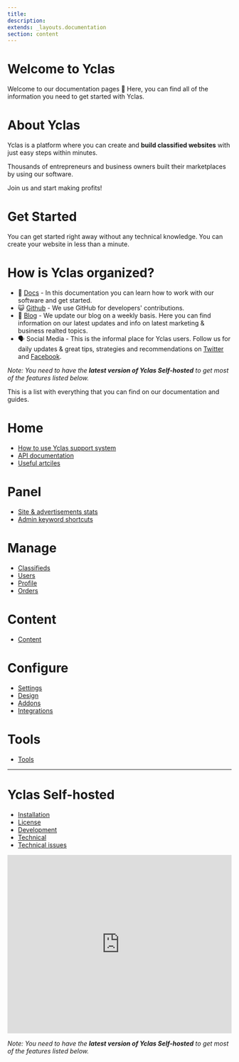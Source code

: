 ```yaml
---
title:
description:
extends: _layouts.documentation
section: content
---
```


# Welcome to Yclas


Welcome to our documentation pages **👋** Here, you can find all of the information you need to get started with Yclas.

# About Yclas
    
Yclas is a platform where you can create and **build classified websites** with just easy steps within minutes.

Thousands of entrepreneurs and business owners built their marketplaces by using our software. 

Join us and start making profits!

# Get Started
You can get started right away without any technical knowledge. You can create your website in less than a minute.

# How is Yclas organized? 

- 📖 [Docs](http://guides.yclas.com) - In this documentation you can learn how to work with our software and get started.
- 😺 [Github](https://github.com/yclas) - We use GitHub for developers' contributions. 
- 📝 [Blog](https://yclas.com/blog) - We update our blog on a weekly basis. Here you can find information on our latest updates and info on latest marketing & business realted topics.
- 🗣 Social Media - This is the informal place for Yclas users. Follow us for daily updates & great tips, strategies and recommendations on [Twitter](https://twitter.com/Yclascom) and [Facebook](https://www.facebook.com/yclascom/). 

*Note: You need to have the **latest version of Yclas Self-hosted** to get most of the features listed below.*

This is a list with everything that you can find on our documentation and guides.

# Home
- [How to use Yclas support system](/docs/home-how-to-use-yclas-support-system)
- [API documentation](/docs/api-documentation)
- [Useful artciles](/docs/useful-articles)

# Panel
* [Site & advertisements stats](/docs/panel-site-advertising-stats)
* [Admin keyword shortcuts](/docs/panel-amin-keyword-shortcuts)

# Manage
- [Classifieds](/docs/classifieds)
- [Users](/docs/users)
- [Profile](/docs/profile)
- [Orders](/docs/orders)

# Content
- [Content](/docs/content)

# Configure
- [Settings](/docs/settings)
- [Design](/docs/design)
- [Addons](/docs/addons)
- [Integrations](/docs/integrations)


# Tools
- [Tools](/docs/extras)
---
# Yclas Self-hosted
- [Installation](/docs/yclas-self-hosted-installation)
- [License](/docs/license)
- [Development](/docs/yclas-self-hosted-development)
- [Technical](/docs/yclas-self-hosted-technical)
- [Technical issues](/docs/technical-issues)

<iframe width="100%" height="400px" src="https://www.youtube.com/embed/Men7xa5PLZM" title="Yclas video" frameborder="0" allow="accelerometer; autoplay; clipboard-write; encrypted-media; gyroscope; picture-in-picture" allowfullscreen></iframe>
  
*Note: You need to have the **latest version of Yclas Self-hosted** to get most of the features listed below.*


